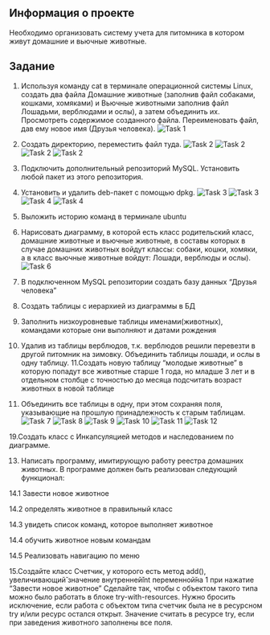 ## Информация о проекте
Необходимо организовать систему учета для питомника в котором живут
домашние и вьючные животные.

## Задание
1. Используя команду cat в терминале операционной системы Linux, создать
два файла Домашние животные (заполнив файл собаками, кошками,
хомяками) и Вьючные животными заполнив файл Лошадьми, верблюдами и
ослы), а затем объединить их. Просмотреть содержимое созданного файла.
Переименовать файл, дав ему новое имя (Друзья человека).
![Task 1](11.jpg)

2. Создать директорию, переместить файл туда.
![Task 2](22.jpg)
![Task 2](33.jpg)
![Task 2](44.jpg)
![Task 2](55.jpg)
4. Подключить дополнительный репозиторий MySQL. Установить любой пакет
из этого репозитория.
8. Установить и удалить deb-пакет с помощью dpkg.
![Task 3](77.jpg)
![Task 3](88.jpg)
![Task 4](99.jpg)
![Task 4](1010.jpg)
10. Выложить историю команд в терминале ubuntu
11. Нарисовать диаграмму, в которой есть класс родительский класс, домашние
животные и вьючные животные, в составы которых в случае домашних
животных войдут классы: собаки, кошки, хомяки, а в класс вьючные животные
войдут: Лошади, верблюды и ослы).
![Task 6](1111.jpg)
13. В подключенном MySQL репозитории создать базу данных “Друзья
человека”
14. Создать таблицы с иерархией из диаграммы в БД
15. Заполнить низкоуровневые таблицы именами(животных), командами
которые они выполняют и датами рождения
16. Удалив из таблицы верблюдов, т.к. верблюдов решили перевезти в другой
питомник на зимовку. Объединить таблицы лошади, и ослы в одну таблицу.
11.Создать новую таблицу “молодые животные” в которую попадут все
животные старше 1 года, но младше 3 лет и в отдельном столбце с точностью
до месяца подсчитать возраст животных в новой таблице
17. Объединить все таблицы в одну, при этом сохраняя поля, указывающие на
прошлую принадлежность к старым таблицам.
![Task 7](1313.jpg)
![Task 8](1414.jpg)
![Task 9](1515.jpg)
![Task 10](1616.jpg)
![Task 11](1717.jpg)
![Task 12](1818.jpg)

19.Создать класс с Инкапсуляцией методов и наследованием по диаграмме.

13. Написать программу, имитирующую работу реестра домашних животных.
В программе должен быть реализован следующий функционал:

  14.1 Завести новое животное
  
  14.2 определять животное в правильный класс
  
  14.3 увидеть список команд, которое выполняет животное
  
  14.4 обучить животное новым командам
  
  14.5 Реализовать навигацию по меню

15.Создайте класс Счетчик, у которого есть метод add(), увеличивающий̆
значение внутренней̆int переменной̆на 1 при нажатие “Завести новое
животное” Сделайте так, чтобы с объектом такого типа можно было работать в
блоке try-with-resources. Нужно бросить исключение, если работа с объектом
типа счетчик была не в ресурсном try и/или ресурс остался открыт. Значение
считать в ресурсе try, если при заведения животного заполнены все поля.

